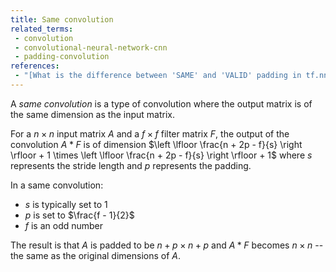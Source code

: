 ```yaml
---
title: Same convolution
related_terms:
 - convolution
 - convolutional-neural-network-cnn
 - padding-convolution
references:
 - "[What is the difference between 'SAME' and 'VALID' padding in tf.nn.max_pool of tensorflow?](https://stackoverflow.com/questions/37674306/what-is-the-difference-between-same-and-valid-padding-in-tf-nn-max-pool-of-t)"
---
```

A *same convolution* is a type of convolution where the output
matrix is of the same dimension as the input matrix.

For a $n \times n$ input matrix $A$ and a $f \times f$ filter matrix $F$,
the output of the convolution $A * F$ is of dimension
$\left \lfloor \frac{n + 2p - f}{s} \right \rfloor + 1 \times \left \lfloor \frac{n + 2p - f}{s} \right \rfloor + 1$
where $s$ represents the stride length and
$p$ represents the padding.

In a same convolution:
 - $s$ is typically set to $1$
 - $p$ is set to $\frac{f - 1}{2}$
 - $f$ is an odd number

The result is that $A$ is padded to be $n + p \times n + p$
and $A * F$ becomes $n \times n$ -- the same as the original
dimensions of $A$.